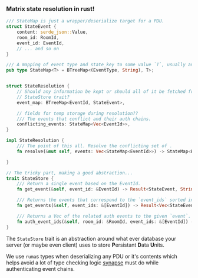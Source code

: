 ### Matrix state resolution in rust!

```rust
/// StateMap is just a wrapper/deserialize target for a PDU.
struct StateEvent {
    content: serde_json::Value,
    room_id: RoomId,
    event_id: EventId,
    // ... and so on
}

/// A mapping of event type and state_key to some value `T`, usually an `EventId`.
pub type StateMap<T> = BTreeMap<(EventType, String), T>;


struct StateResolution {
    // Should any information be kept or should all of it be fetched from the
    // StateStore trait?
    event_map: BTreeMap<EventId, StateEvent>,

    // fields for temp storage during resolution??
    /// The events that conflict and their auth chains.
    conflicting_events: StateMap<Vec<EventId>>,
}

impl StateResolution {
    /// The point of this all. Resolve the conflicting set of .
    fn resolve(&mut self, events: Vec<StateMap<EventId>>) -> StateMap<EventId> { }

}

// The tricky part, making a good abstraction...
trait StateStore {
    /// Return a single event based on the EventId.
    fn get_event(&self, event_id: &EventId) -> Result<StateEvent, String>;

    /// Returns the events that correspond to the `event_ids` sorted in the same order.
    fn get_events(&self, event_ids: &[EventId]) -> Result<Vec<StateEvent>, String>;

    /// Returns a Vec of the related auth events to the given `event`.
    fn auth_event_ids(&self, room_id: &RoomId, event_ids: &[EventId]) -> Result<Vec<EventId>, String>;
}

```



The `StateStore` trait is an abstraction around what ever database your server (or maybe even client) uses to store __P__[]()ersistant __D__[]()ata __U__[]()nits.

We use `ruma`s types when deserializing any PDU or it's contents which helps avoid a lot of type checking logic [synapse](https://github.com/matrix-org/synapse) must do while authenticating event chains.

